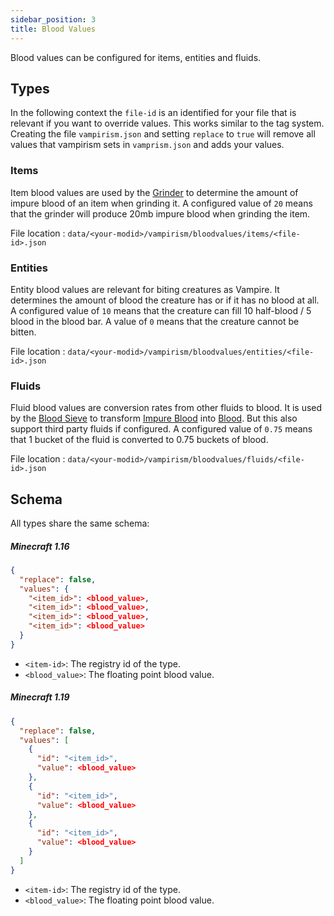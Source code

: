 ```yaml
---
sidebar_position: 3
title: Blood Values
---
```


Blood values can be configured for items, entities and fluids.

## Types
In the following context the `file-id` is an identified for your file that is relevant if you want to  override values. This works similar to the tag system. Creating the file `vampirism.json` and setting `replace` to `true` will remove all values that vampirism sets in `vamprism.json` and adds your values.
### Items
Item blood values are used by the [Grinder](../wiki/content/blocks#grinder) to determine the amount of impure blood of an item when grinding it.
A configured value of `20` means that the grinder will produce 20mb impure blood when grinding the item.

File location : `data/<your-modid>/vampirism/bloodvalues/items/<file-id>.json`

### Entities
Entity blood values are relevant for biting creatures as Vampire. It determines the amount of blood the creature has or if it has no blood at all.
A configured value of `10` means that the creature can fill 10 half-blood / 5 blood in the blood bar.
A value of `0` means that the creature cannot be bitten.

File location : `data/<your-modid>/vampirism/bloodvalues/entities/<file-id>.json`

### Fluids
Fluid blood values are conversion rates from other fluids to blood. It is used by the [Blood Sieve](../wiki/content/blocks#blood-sieve) to transform [Impure Blood](../wiki/content/fluids#impure-blood) into [Blood](../wiki/content/fluids#blood).
But this also support third party fluids if configured. A configured value of `0.75` means that 1 bucket of the fluid is converted to 0.75 buckets of blood.

File location : `data/<your-modid>/vampirism/bloodvalues/fluids/<file-id>.json`

## Schema
All types share the same schema:

##### Minecraft 1.16
```json title="<fileid>.json"
{
  "replace": false,
  "values": {
    "<item_id>": <blood_value>,
    "<item_id>": <blood_value>,
    "<item_id>": <blood_value>,
    "<item_id>": <blood_value>
  }
}
```
- `<item-id>`: The registry id of the type.
- `<blood_value>`: The floating point blood value.

##### Minecraft 1.19
```json title="<fileid>.json"
{
  "replace": false,
  "values": [
    {
      "id": "<item_id>",
      "value": <blood_value>
    },
    {
      "id": "<item_id>",
      "value": <blood_value>
    },
    {
      "id": "<item_id>",
      "value": <blood_value>
    }
  ]
}
```
- `<item-id>`: The registry id of the type.
- `<blood_value>`: The floating point blood value.